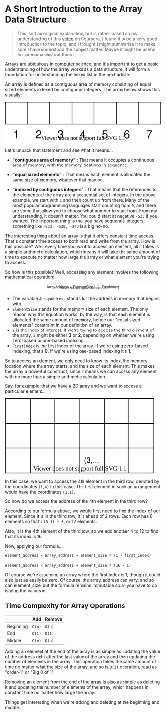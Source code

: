 # A Short Introduction to the Array Data Structure

> This isn't an original explanation, but is rather based on my understanding of this [video](https://www.coursera.org/lecture/data-structures/arrays-OsBSF) on Coursera. I found it to be a very good introduction to the topic, and I thought I might summarize it to make sure I have understood the subject matter. Maybe it might be useful for someone else out there.


Arrays are ubiquitous in computer science, and it's important to get a basic understanding of how the array works as a data structure. It will form a foundation for understanding the linked list in the next article.

An array is defined as a contiguous area of memory consisting of equal sized elements indexed by contiguous integers. The array below shows this visually:

![Array](ArrayVisualization1.svg)

Let's unpack that statement and see what it means...

- **"contiguous area of memory"** : That means it occupies a continuous area of memory, with the memory locations in sequence.

- **"equal sized elements"** : That means each element is allocated the same size of memory, whatever that may be.

- **"indexed by contiguous integers"** : That means that the references to the elements of the array are a sequential set of integers. In the above example, we start with `1` and then count up from there. Many of the most popular programming languages start counting from `0`, and there are some that allow you to choose what number to start from. From my understanding, it doesn't matter. You could start at negative `-533` if you wanted. The important thing is that you have sequential integers; something like `-533, -530, -243` is a big no-no.


The interesting thing about an array is that it offers constant time access. That's constant time access to both read and write from the array. How is this possible? Well, every time you want to access an element, all it takes is a simple arithmetic calculation, which means it will take the same amount of time to execute no matter how large the array or what element you're trying to access. 

So how is this possible? Well, accessing any element involves the following mathematical operation:

![ConstantTimeAccess](ConstantTimeAccess.svg)


- The variable `ArrayAddress` stands for the address in memory that begins with.
- `ElementSize` stands for the memory size of each element. The only reason why this equation works, by the way, is that each element is allocated the same amount of memory, hence our "equal sized elements" constraint in our definition of an array.
- `i` is the index of interest. If we're trying to access the third element of the array, `i` might be either **3** or **2**, depending on whether we're using zero-based or one-based indexing.
- `FirstIndex` is the first index of the array. If we're using zero-based indexing, that's **0**. If we're using one-based indexing it's **1**.

So to access an element, we only need to know its index, the memory location where the array starts, and the size of each element. This makes the array a powerful construct, since it means we can access any element with no more than a simple arithmetic calculation.

Say, for example, that we have a 2D array and we want to access a particular element...

![2DArray](2DArray.svg)

In this case, we want to access the 4th element in the third row, denoted by the coordinates `(3,4)` in this case. The first element in such an arrangement would have the coordinates `(1,1)`.

So how do we access the address of the 4th element in the third row?

According to our formula above, we would first need to find the index of our element. Since it is in the third row, it is ahead of 2 rows. Each row has 6 elements so that's `(3-1) * 6`, or 12 elements.

Also, it is the 4th element of the third row, so we add another 4 to 12 to find that its index is 16.

Now, applying our formula...

```
element_address = array_address + element_size * (i - first_index)

element_address = array_address + element_size * (16 - 1)

```

Of course we're assuming an array where the first index is 1, though it could also just as easily be zero. Of course, the array_address can vary, and so can element_size, but the formula remains immutable so all you have to do is plug the values in.


## Time Complexity for Array Operations

|   | **Add** | **Remove** |
|---|---------|  ----------|
| Beginning | `O(n)` | `O(n)` |
| End | `O(1)` | `O(1)` |
| Middle | `O(n)` | `O(n)` |

Adding an element at the end of the array is as simple as updating the value of the address right after the last value of the array and then updating the number of elements in the array. This operation takes the same amount of time no matter what the size of the array, and so is `O(1)` operation, read as "order-1" or "Big O of 1".

Removing an element from the end of the array is also as simple as deleting it and updating the number of elements of the array, which happens in constant time no matter how large the array.

Things get interesting when we're adding and deleting at the beginning and middle.


